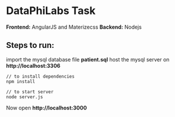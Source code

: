 # DataPhiLabs Task

**Frontend:** AngularJS and Materizecss
**Backend:** Nodejs

## Steps to run:

import the mysql database file **patient.sql**
host the mysql server on **http://localhost:3306**

```
// to install dependencies
npm install

// to start server
node server.js
```

Now open **http://localhost:3000**